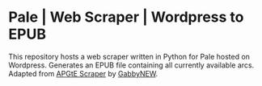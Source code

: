 # Pale | Web Scraper | Wordpress to EPUB
This repository hosts a web scraper written in Python for Pale hosted on Wordpress. 
Generates an EPUB file containing all currently available arcs. 
Adapted from [APGtE Scraper](https://github.com/GabbyNEW/APGtE_Scraper) by [GabbyNEW](https://github.com/GabbyNEW).